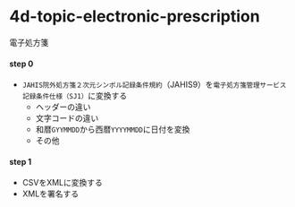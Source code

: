# 4d-topic-electronic-prescription
電子処方箋

#### step 0

* `JAHIS院外処方箋２次元シンボル記録条件規約`（JAHIS9）を`電子処方箋管理サービス記録条件仕様（SJ1）`に変換する
  * ヘッダーの違い
  * 文字コードの違い
  * 和暦`GYYMMDD`から西暦`YYYYMMDD`に日付を変換
  * その他

#### step 1

* CSVをXMLに変換する
* XMLを署名する

